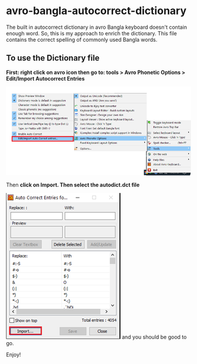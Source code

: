 # avro-bangla-autocorrect-dictionary
The built in autocorrect dictionary in avro Bangla keyboard doesn't contain enough word. So, this is my approach to enrich the dictionary. This file contains the correct spelling of commonly used Bangla words. 

<h2>To use the Dictionary file</h2>
<b>First: right click on avro icon 
then go to: tools > Avro Phonetic Options > Edit/Import Autocorrect Entries</b>

![img 1](https://github.com/Botbang/avro-bangla-autocorrect-dictionary/blob/main/shot%201.png)

Then 
<b>click on Import. Then select the autodict.dct file</b>

![img 2](https://github.com/Botbang/avro-bangla-autocorrect-dictionary/blob/main/shot%202.png)
and you should be good to go.

Enjoy!
